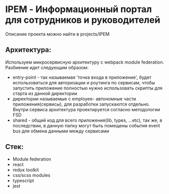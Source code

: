 # IPEM - Информационный портал для сотрудников и руководителей

Описание проекта можно найти в projects/IPEM

## Архитектура:

Используем микросервисную архитектуру с webpack module federation.
Разбиение идет следующим образом:
- entry-point - так называемая 'точка входа в приложение', будет использоваться для авторизации и роутинга по сервисам, чтобы запустить приложение полностью нужно использовать скрипты для старта из данной директории
- директории называемые с employee- автономные части приложения(сервисы), для разработки запускаются отдельно. Внутри сервиса архитектура проектируется согласно методологии FSD
- shared - общий код для всего приложения(lib, types, ...etc), так же, в последствии, в данную папку могут быть помещены события event bus для обмена данными между сервисами

## Стек:

- Module federation
- react
- redux toolkit
- css/scss modules
- typescript
- jest
